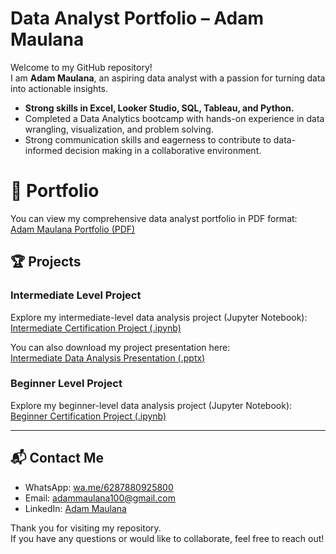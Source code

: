 # Data Analyst Portfolio – Adam Maulana

Welcome to my GitHub repository!  
I am **Adam Maulana**, an aspiring data analyst with a passion for turning data into actionable insights. 
- **Strong skills in Excel, Looker Studio, SQL, Tableau, and Python.** 
- Completed a Data Analytics bootcamp with hands-on experience in data wrangling, visualization, and problem solving. 
- Strong communication skills and eagerness to contribute to data-informed decision making in a collaborative environment.

# 📄 Portfolio

You can view my comprehensive data analyst portfolio in PDF format:  
[Adam Maulana Portfolio (PDF)](https://drive.google.com/file/d/1SHCskGoqgdwARWiSXLMlGd9y-VHtvJRO/view?usp=sharing)

## 🏆 Projects

### Intermediate Level Project

Explore my intermediate-level data analysis project (Jupyter Notebook):  
[Intermediate Certification Project (.ipynb)](https://github.com/damsunshine/Data-Analyst/files/AdamIntermediateCertification.ipynb)

You can also download my project presentation here:  
[Intermediate Data Analysis Presentation (.pptx)](https://docs.google.com/presentation/d/1THRtLO5qdaf3PaZOfqidI1eWS6kzcULA/edit?usp=drive_link&ouid=104234627666323720409&rtpof=true&sd=true)

### Beginner Level Project

Explore my beginner-level data analysis project (Jupyter Notebook):  
[Beginner Certification Project (.ipynb)](https://github.com/damsunshine/Data-Analyst/blob/main/Sertifikasi%20Beginner%20Adam.ipynb)

---

## 📬 Contact Me

- WhatsApp: [wa.me/6287880925800](https://wa.me/6287880925800)
- Email: [adammaulana100@gmail.com](mailto:adammaulana100@gmail.com)
- LinkedIn: [Adam Maulana](https://www.linkedin.com/in/adammaulana100/)

Thank you for visiting my repository.  
If you have any questions or would like to collaborate, feel free to reach out!
